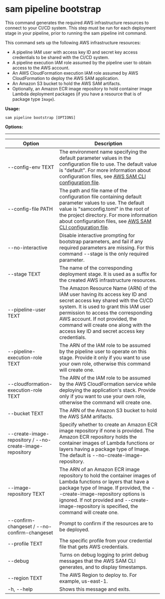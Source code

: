 # sam pipeline bootstrap<a name="sam-cli-command-reference-sam-pipeline-bootstrap"></a>

This command generates the required AWS infrastructure resources to connect to your CI/CD system\. This step must be run for each deployment stage in your pipeline, prior to running the sam pipeline init command\.

This command sets up the following AWS infrastructure resources:
+ A pipeline IAM user with access key ID and secret key access credentials to be shared with the CI/CD system\.
+ A pipeline execution IAM role assumed by the pipeline user to obtain access to the AWS account\.
+ An AWS CloudFormation execution IAM role assumed by AWS CloudFormation to deploy the AWS SAM application\.
+ An Amazon S3 bucket to hold the AWS SAM artifacts\.
+ Optionally, an Amazon ECR image repository to hold container image Lambda deployment packages \(if you have a resource that is of package type `Image`\)\.

**Usage:**

```
sam pipeline bootstrap [OPTIONS]
```

**Options:**


****  

| Option | Description | 
| --- | --- | 
| \-\-config\-env TEXT | The environment name specifying the default parameter values in the configuration file to use\. The default value is "default"\. For more information about configuration files, see [AWS SAM CLI configuration file](serverless-sam-cli-config.md)\. | 
| \-\-config\-file PATH | The path and file name of the configuration file containing default parameter values to use\. The default value is "samconfig\.toml" in the root of the project directory\. For more information about configuration files, see [AWS SAM CLI configuration file](serverless-sam-cli-config.md)\. | 
| \-\-no\-interactive | Disable interactive prompting for bootstrap parameters, and fail if any required parameters are missing\. For this command \-\-stage is the only required parameter\. | 
| \-\-stage TEXT | The name of the corresponding deployment stage\. It is used as a suffix for the created AWS infrastructure resources\. | 
| \-\-pipeline\-user TEXT | The Amazon Resource Name \(ARN\) of the IAM user having its access key ID and secret access key shared with the CI/CD system\. It is used to grant this IAM user permission to access the corresponding AWS account\. If not provided, the command will create one along with the access key ID and secret access key credentials\. | 
| \-\-pipeline\-execution\-role TEXT | The ARN of the IAM role to be assumed by the pipeline user to operate on this stage\. Provide it only if you want to use your own role, otherwise this command will create one\. | 
| \-\-cloudformation\-execution\-role TEXT | The ARN of the IAM role to be assumed by the AWS CloudFormation service while deploying the application's stack\. Provide only if you want to use your own role, otherwise the command will create one\. | 
| \-\-bucket TEXT | The ARN of the Amazon S3 bucket to hold the AWS SAM artifacts\. | 
| \-\-create\-image\-repository / \-\-no\-create\-image\-repository | Specify whether to create an Amazon ECR image repository if none is provided\. The Amazon ECR repository holds the container images of Lambda functions or layers having a package type of Image\. The default is \-\-no\-create\-image\-repository\. | 
| \-\-image\-repository TEXT | The ARN of an Amazon ECR image repository to hold the container images of Lambda functions or layers that have a package type of Image\. If provided, the \-\-create\-image\-repository options is ignored\. If not provided and \-\-create\-image\-repository is specified, the command will create one\. | 
| \-\-confirm\-changeset / \-\-no\-confirm\-changeset | Prompt to confirm if the resources are to be deployed\. | 
| \-\-profile TEXT | The specific profile from your credential file that gets AWS credentials\. | 
| \-\-debug | Turns on debug logging to print debug messages that the AWS SAM CLI generates, and to display timestamps\. | 
| \-\-region TEXT | The AWS Region to deploy to\. For example, us\-east\-1\. | 
| \-h, \-\-help | Shows this message and exits\. | 